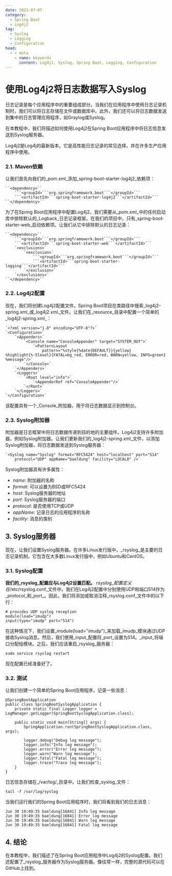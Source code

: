 ```yaml
---
date: 2021-07-07
category:
  - Spring Boot
  - Log4j2
tag:
  - Syslog
  - Logging
  - Configuration
head:
  - - meta
    - name: keywords
      content: Log4j2, Syslog, Spring Boot, Logging, Configuration
---
```

# 使用Log4j2将日志数据写入Syslog

日志记录是每个应用程序中的重要组成部分。当我们在应用程序中使用日志记录机制时，我们可以将日志存储在文件或数据库中。此外，我们还可以将日志数据发送到集中的日志管理应用程序，如Graylog或Syslog。

在本教程中，我们将描述如何使用Log4j2在Spring Boot应用程序中将日志信息发送到Syslog服务器。

Log4j2是Log4j的最新版本。它是高性能日志记录的常见选择，并在许多生产应用程序中使用。

### 2.1. Maven依赖
让我们首先向我们的_pom.xml_添加_spring-boot-starter-log4j2_依赖项：

```
``<dependency>``
    ```<groupId>```org.springframework.boot```</groupId>```
    ```<artifactId>```spring-boot-starter-log4j2```</artifactId>```
``</dependency>``
```

为了在Spring Boot应用程序中配置Log4j2，我们需要从_pom.xml_中的任何启动库中排除默认的_Logback_日志记录框架。在我们的项目中，只有_spring-boot-starter-web_启动依赖项。让我们从它中排除默认的日志记录：

```
``<dependency>``
    ```<groupId>```org.springframework.boot```</groupId>```
    ```<artifactId>```spring-boot-starter-web```</artifactId>```
    `<exclusions>`
        `<exclusion>`
            ```<groupId>```org.springframework.boot```</groupId>```
            ```<artifactId>```spring-boot-starter-logging```</artifactId>```
        `</exclusion>`
    `</exclusions>`
``</dependency>``
```

### 2.2. Log4j2配置
现在，我们将创建Log4j2配置文件。Spring Boot项目在类路径中搜索_log4j2-spring.xml_或_log4j2.xml_文件。让我们在_resource_目录中配置一个简单的_log4j2-spring.xml_：

```
`<?xml version="1.0" encoding="UTF-8"?>`
`<Configuration>`
    `<Appenders>`
        `<Console name="ConsoleAppender" target="SYSTEM_OUT">`
            `<PatternLayout
                pattern="%style{%date{DEFAULT}}{yellow} %highlight{%-5level}{FATAL=bg_red, ERROR=red, WARN=yellow, INFO=green} %message"/>`
        `</Console>`
    `</Appenders>`
    `<Loggers>`
        `<Root level="info">`
            `<AppenderRef ref="ConsoleAppender"/>`
        `</Root>`
    `</Loggers>`
`</Configuration>`
```

该配置具有一个_Console_附加器，用于将日志数据显示到控制台。

### 2.3. Syslog附加器
附加器是日志框架中将日志数据传递到目的地的主要组件。Log4j2支持许多附加器，例如Syslog附加器。让我们更新我们的_log4j2-spring.xml_文件，以添加Syslog附加器，将日志数据发送到Syslog服务器：

```
`<Syslog name="Syslog" format="RFC5424" host="localhost" port="514"
    protocol="UDP" appName="baeldung" facility="LOCAL0" />`
```

Syslog附加器具有许多属性：
- _name_: 附加器的名称
- _format_: 可以设置为BSD或RFC5424
- _host_: Syslog服务器的地址
- _port_: Syslog服务器的端口
- _protocol_: 是否使用TCP或UDP
- _appName_: 记录日志的应用程序的名称
- _facility_: 消息的类别

## 3. Syslog服务器
现在，让我们设置Syslog服务器。在许多Linux发行版中，_rsyslog_是主要的日志记录机制。它包含在大多数Linux发行版中，例如Ubuntu和CentOS。

### 3.1. Syslog配置
**我们的_rsyslog_配置应与Log4j2设置匹配。** _rsyslog_配置定义在_/etc/rsyslog.conf_文件中。我们在Log4j2配置中分别使用UDP和端口514作为_protocol_和_port_。因此，我们将添加或取消注释_rsyslog.conf_文件中的以下行：

```
# provides UDP syslog reception
module(load="imudp")
input(type="imudp" port="514")
```

在这种情况下，我们设置_module(load="imudp")_来加载_imudp_模块通过UDP接收Syslog消息。然后，我们使用_input_配置将_port_设置为514。_input_将端口分配给模块。之后，我们应该重启_rsyslog_服务器：

```
sudo service rsyslog restart
```

现在配置已经准备好了。

### 3.2. 测试
让我们创建一个简单的Spring Boot应用程序，记录一些消息：

```
@SpringBootApplication
public class SpringBootSyslogApplication {
    private static final Logger logger = LogManager.getLogger(SpringBootSyslogApplication.class);

    public static void main(String[] args) {
        SpringApplication.run(SpringBootSyslogApplication.class, args);

        logger.debug("Debug log message");
        logger.info("Info log message");
        logger.error("Error log message");
        logger.warn("Warn log message");
        logger.fatal("Fatal log message");
        logger.trace("Trace log message");
    }
}
```

日志信息存储在_/var/log/_目录中。让我们检查_syslog_文件：

```
tail -f /var/log/syslog
```

当我们运行我们的Spring Boot应用程序时，我们将看到我们的日志消息：

```
Jun 30 19:49:35 baeldung[16841] Info log message
Jun 30 19:49:35 baeldung[16841] Error log message
Jun 30 19:49:35 baeldung[16841] Warn log message
Jun 30 19:49:35 baeldung[16841] Fatal log message
```

## 4. 结论
在本教程中，我们描述了在Spring Boot应用程序中Log4j2的Syslog配置。我们还配置了_rsyslog_服务器作为Syslog服务器。像往常一样，完整的源代码可以在GitHub上找到。